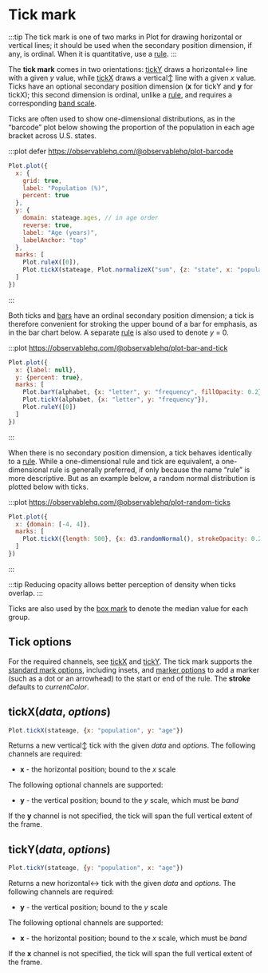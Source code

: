 <script setup>

import * as Plot from "@observablehq/plot";
import * as d3 from "d3";
import {shallowRef, onMounted} from "vue";
import aapl from "../data/aapl.ts";
import alphabet from "../data/alphabet.ts";

const stateage = shallowRef([]);

onMounted(() => {
  d3.csv("../data/us-population-state-age.csv", d3.autoType).then((data) => {
    const ages = data.columns.slice(1); // convert wide data to tidy data
    stateage.value = Object.assign(ages.flatMap((age) => data.map((d) => ({state: d.name, age, population: d[age]}))), {ages});
  });
});

</script>

# Tick mark

:::tip
The tick mark is one of two marks in Plot for drawing horizontal or vertical lines; it should be used when the secondary position dimension, if any, is ordinal. When it is quantitative, use a [rule](./rule.md).
:::

The **tick mark** comes in two orientations: [tickY](#ticky-data-options) draws a horizontal↔︎ line with a given *y* value, while [tickX](#tickx-data-options) draws a vertical↕︎ line with a given *x* value. Ticks have an optional secondary position dimension (**x** for tickY and **y** for tickX); this second dimension is ordinal, unlike a [rule](./rule.md), and requires a corresponding [band scale](../features/scales.md).

Ticks are often used to show one-dimensional distributions, as in the “barcode” plot below showing the proportion of the population in each age bracket across U.S. states.

:::plot defer https://observablehq.com/@observablehq/plot-barcode
```js
Plot.plot({
  x: {
    grid: true,
    label: "Population (%)",
    percent: true
  },
  y: {
    domain: stateage.ages, // in age order
    reverse: true,
    label: "Age (years)",
    labelAnchor: "top"
  },
  marks: [
    Plot.ruleX([0]),
    Plot.tickX(stateage, Plot.normalizeX("sum", {z: "state", x: "population", y: "age"}))
  ]
})
```
:::

Both ticks and [bars](./bar.md) have an ordinal secondary position dimension; a tick is therefore convenient for stroking the upper bound of a bar for emphasis, as in the bar chart below. A separate [rule](./rule.md) is also used to denote *y* = 0.

:::plot https://observablehq.com/@observablehq/plot-bar-and-tick
```js
Plot.plot({
  x: {label: null},
  y: {percent: true},
  marks: [
    Plot.barY(alphabet, {x: "letter", y: "frequency", fillOpacity: 0.2}),
    Plot.tickY(alphabet, {x: "letter", y: "frequency"}),
    Plot.ruleY([0])
  ]
})
```
:::

When there is no secondary position dimension, a tick behaves identically to a [rule](./rule.md). While a one-dimensional rule and tick are equivalent, a one-dimensional rule is generally preferred, if only because the name “rule” is more descriptive. But as an example below, a random normal distribution is plotted below with ticks.

:::plot https://observablehq.com/@observablehq/plot-random-ticks
```js
Plot.plot({
  x: {domain: [-4, 4]},
  marks: [
    Plot.tickX({length: 500}, {x: d3.randomNormal(), strokeOpacity: 0.2})
  ]
})
```
:::

:::tip
Reducing opacity allows better perception of density when ticks overlap.
:::

Ticks are also used by the [box mark](./box.md) to denote the median value for each group.

## Tick options

For the required channels, see [tickX](#tickx-data-options) and [tickY](#ticky-data-options). The tick mark supports the [standard mark options](../features/marks.md#mark-options), including insets, and [marker options](../features/markers.md) to add a marker (such as a dot or an arrowhead) to the start or end of the rule. The **stroke** defaults to *currentColor*.

## tickX(*data*, *options*)

```js
Plot.tickX(stateage, {x: "population", y: "age"})
```

Returns a new vertical↕︎ tick with the given *data* and *options*. The following channels are required:

* **x** - the horizontal position; bound to the *x* scale

The following optional channels are supported:

* **y** - the vertical position; bound to the *y* scale, which must be *band*

If the **y** channel is not specified, the tick will span the full vertical extent of the frame.

## tickY(*data*, *options*)

```js
Plot.tickY(stateage, {y: "population", x: "age"})
```

Returns a new horizontal↔︎ tick with the given *data* and *options*. The following channels are required:

* **y** - the vertical position; bound to the *y* scale

The following optional channels are supported:

* **x** - the horizontal position; bound to the *x* scale, which must be *band*

If the **x** channel is not specified, the tick will span the full vertical extent of the frame.
